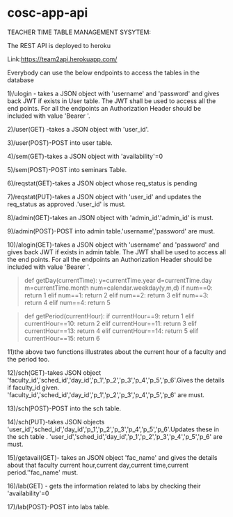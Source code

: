 # cosc-app-api


TEACHER TIME TABLE MANAGEMENT SYSYTEM:


The REST API is deployed to heroku

Link:https://team2api.herokuapp.com/

Everybody can use the below endpoints to access the tables in the database

1)/ulogin - takes a JSON object with 'username' and 'password' and gives back JWT if exists in User table. 
The JWT shall be used to access all the end points. For all the endpoints an Authorization Header should be included with value 'Bearer '.

2)/user(GET) -takes a JSON object with 'user_id'.

3)/user(POST)-POST into user table.

4)/sem(GET)-takes a JSON object with 'availability'=0

5)/sem(POST)-POST into seminars Table.

6)/reqstat(GET)-takes a JSON object whose req_status is pending

7)/reqstat(PUT)-takes a JSON object with 'user_id' and updates the req_status as approved .'user_id' is must.

8)/admin(GET)-takes an JSON object with 'admin_id'.'admin_id' is must.

9)/admin(POST)-POST into admin table.'username','password' are must.

10)/alogin(GET)-takes a JSON object with 'username' and 'password' and gives back JWT if exists in admin table. 
The JWT shall be used to access all the end points. For all the endpoints an Authorization Header should be included with value 'Bearer '.

> def getDay(currentTime):
        y=currentTime.year
        d=currentTime.day
        m=currentTime.month
        num=calendar.weekday(y,m,d)
        if num==0:
            return 1
        elif num==1:
            return 2
        elif num==2:
            return 3
        elif num==3:
            return 4
        elif num==4:
            return 5

> def getPeriod(currentHour):
        if currentHour==9:
            return 1
        elif currentHour==10:
            return 2
        elif currentHour==11:
            return 3
        elif currentHour==13:
            return 4
        elif currentHour==14:
            return 5
        elif currentHour==15:
            return 6


11)the above two functions illustrates about the current hour of a faculty and the period too.

12)/sch(GET)-takes  JSON object 'faculty_id','sched_id','day_id','p_1','p_2','p_3','p_4','p_5','p_6'.Gives the details if faculty_id given.
              'faculty_id','sched_id','day_id','p_1','p_2','p_3','p_4','p_5','p_6' are must.
              
 13)/sch(POST)-POST into the sch table.
 
 14)/sch(PUT)-takes JSON objects 'user_id','sched_id','day_id','p_1','p_2','p_3','p_4','p_5','p_6'.Updates these in the sch table .
 'user_id','sched_id','day_id','p_1','p_2','p_3','p_4','p_5','p_6' are must.
 
 15)/getavail(GET)- takes an JSON object 'fac_name' and gives the details about that faculty current hour,current day,current time,current period.''fac_name' must.
 
 16)/lab(GET) - gets the information related to labs by checking their 'availability'=0
 
 17)/lab(POST)-POST into labs table.

